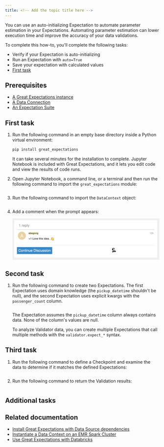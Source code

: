 ```yaml
---
title: <!-- Add the topic title here -->
---
```


<!-- Provide a meaningful overview here. Tell the user what they will accomplish and what value it provides. Use second person rather than first person — you instead of we. Address the reader as you, and assume that the reader is the person who's doing the tasks that you're documenting. Limit your introductory statement to two or three sentences. What follows is an example provided for your reference. -->

You can use an auto-initializing Expectation to automate parameter estimation in your Expectations. Automating parameter estimation can lower execution time and improve the accuracy of your data validations.

To complete this how-to, you'll complete the following tasks:

- Verify if your Expectation is auto-initializing
- Run an Expectation with `auto=True`
- Save your expectation with calculated values
- [First task](#first-task)

<!-- To link to a specific section within this template, use the format provided in the last item in the list. -->

## Prerequisites

<!-- List the items that need to be present or completed by the user before they start the tasks. Link to relevant information if it's available. What follows is an example provided for your reference. If there aren't any prerequisites, remove this section. -->

- [A Great Expectations instance](/oss/guides/setup/setup_overview.md)
- [A Data Connection](/oss/guides/connecting_to_your_data/connect_to_data_lp.md)
- [An Expectation Suite](/oss/guides/expectations/create_expectations_overview.md)


## First task 

<!-- Update the task heading. Use sentence case for headings and titles and avoid using -ing verb forms (gerunds) in headings or titles. Section headings should describe the type of content that's in the section. For example, Create an instance. For more information about the correct heading format, see [Headings and titles](https://developers.google.com/style/headings). -->

<!-- In a numbered list, describe what the user must do to accomplish the task successfully. Avoid long narrative descriptions of functionality and behaviour. If the behaviour is obvious, it doesn't need to be described. Provide users with only the information they need to know. When necessary, provide or link to code samples. What follows is an example provided for your reference. -->

1. Run the following command in an empty base directory inside a Python virtual environment:

    ```bash title="Terminal input"
    pip install great_expectations
    ```

    It can take several minutes for the installation to complete. Jupyter Notebook is included with Great Expectations, and it lets you edit code and view the results of code runs.

2. Open Jupyter Notebook, a command line, or a terminal and then run the following command to import the `great_expectations` module:

    ```python title="Python" name="version-0.18 tutorials/quickstart/quickstart.py import_gx"
    ```

3. Run the following command to import the `DataContext` object:

    ```python title="Python" name="version-0.18 tutorials/quickstart/quickstart.py get_context"
    ```

4. Add a comment when the prompt appears:

    ![Response dialog](../team_templates/images/comments_box_with_comment.png)

    <!-- To include images in procedure steps, or elsewhere in this template, add them to the `images` sub-folder in the `team_templates` folder and use underscores as delimiters in the filename. For example, `comments_box_with_comment`. Use the .png format for images. Use images sparingly.  -->

## Second task

<!-- If necessary, add a secondary task here. Use the same format that you used in the first task. What follows is an example provided for your reference. -->

1. Run the following command to create two Expectations. The first Expectation uses domain knowledge (the `pickup_datetime` shouldn't be null), and the second Expectation uses explicit kwargs with the `passenger_count` column. 

    ```python title="Python" name="version-0.18 tutorials/quickstart/quickstart.py create_expectation"
    ```
    The Expectation assumes the `pickup_datetime` column always contains data.  None of the column's values are null.

    To analyze Validator data, you can create multiple Expectations that call multiple methods with the `validator.expect_*` syntax.

## Third task

<!-- If necessary, add a tertiary task here. Use the same format that you used in the first task. What follows is an example provided for your reference. -->

1. Run the following command to define a Checkpoint and examine the data to determine if it matches the defined Expectations: 

    ```python title="Python" name="version-0.18 tutorials/quickstart/quickstart.py create_checkpoint"
    ```

2. Run the following command to return the Validation results:

    ```python title="Python" name="version-0.18 tutorials/quickstart/quickstart.py run_checkpoint"
    ```

## Additional tasks

<!-- If necessary, continue adding tasks following the format you used in the first, second, and third tasks. If there aren't any additional tasks, remove this section. -->

## Related documentation

<!-- List the secondary resources that can help the user get a better understanding of the subject matter discussed in this how-to. Don't add an introductory statement for the list. What follows is an example provided for your reference. If there aren't any related documents, remove this section.-->

- [Install Great Expectations with Data Source dependencies](/oss/guides/setup/installation/install_gx.md)
- [Instantiate a Data Context on an EMR Spark Cluster](../deployment_patterns/how_to_instantiate_a_data_context_on_an_emr_spark_cluster.md)
- [Use Great Expectations with Databricks](../tutorials/getting_started/how_to_use_great_expectations_in_databricks.md)